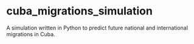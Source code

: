 # cuba_migrations_simulation

A simulation written in Python to predict future national and international migrations in Cuba.
